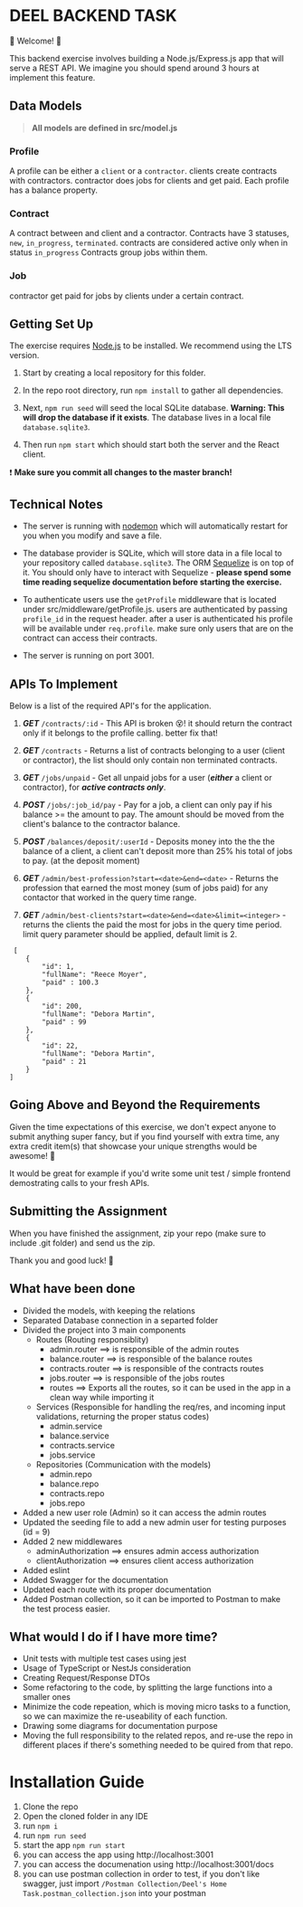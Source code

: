 # DEEL BACKEND TASK

💫 Welcome! 🎉

This backend exercise involves building a Node.js/Express.js app that will serve a REST API. We imagine you should spend around 3 hours at implement this feature.

## Data Models

> **All models are defined in src/model.js**

### Profile

A profile can be either a `client` or a `contractor`.
clients create contracts with contractors. contractor does jobs for clients and get paid.
Each profile has a balance property.

### Contract

A contract between and client and a contractor.
Contracts have 3 statuses, `new`, `in_progress`, `terminated`. contracts are considered active only when in status `in_progress`
Contracts group jobs within them.

### Job

contractor get paid for jobs by clients under a certain contract.

## Getting Set Up

The exercise requires [Node.js](https://nodejs.org/en/) to be installed. We recommend using the LTS version.

1. Start by creating a local repository for this folder.

1. In the repo root directory, run `npm install` to gather all dependencies.

1. Next, `npm run seed` will seed the local SQLite database. **Warning: This will drop the database if it exists**. The database lives in a local file `database.sqlite3`.

1. Then run `npm start` which should start both the server and the React client.

❗️ **Make sure you commit all changes to the master branch!**

## Technical Notes

- The server is running with [nodemon](https://nodemon.io/) which will automatically restart for you when you modify and save a file.

- The database provider is SQLite, which will store data in a file local to your repository called `database.sqlite3`. The ORM [Sequelize](http://docs.sequelizejs.com/) is on top of it. You should only have to interact with Sequelize - **please spend some time reading sequelize documentation before starting the exercise.**

- To authenticate users use the `getProfile` middleware that is located under src/middleware/getProfile.js. users are authenticated by passing `profile_id` in the request header. after a user is authenticated his profile will be available under `req.profile`. make sure only users that are on the contract can access their contracts.
- The server is running on port 3001.

## APIs To Implement

Below is a list of the required API's for the application.

1. **_GET_** `/contracts/:id` - This API is broken 😵! it should return the contract only if it belongs to the profile calling. better fix that!

1. **_GET_** `/contracts` - Returns a list of contracts belonging to a user (client or contractor), the list should only contain non terminated contracts.

1. **_GET_** `/jobs/unpaid` - Get all unpaid jobs for a user (**_either_** a client or contractor), for **_active contracts only_**.

1. **_POST_** `/jobs/:job_id/pay` - Pay for a job, a client can only pay if his balance >= the amount to pay. The amount should be moved from the client's balance to the contractor balance.

1. **_POST_** `/balances/deposit/:userId` - Deposits money into the the the balance of a client, a client can't deposit more than 25% his total of jobs to pay. (at the deposit moment)

1. **_GET_** `/admin/best-profession?start=<date>&end=<date>` - Returns the profession that earned the most money (sum of jobs paid) for any contactor that worked in the query time range.

1. **_GET_** `/admin/best-clients?start=<date>&end=<date>&limit=<integer>` - returns the clients the paid the most for jobs in the query time period. limit query parameter should be applied, default limit is 2.

```
 [
    {
        "id": 1,
        "fullName": "Reece Moyer",
        "paid" : 100.3
    },
    {
        "id": 200,
        "fullName": "Debora Martin",
        "paid" : 99
    },
    {
        "id": 22,
        "fullName": "Debora Martin",
        "paid" : 21
    }
]
```

## Going Above and Beyond the Requirements

Given the time expectations of this exercise, we don't expect anyone to submit anything super fancy, but if you find yourself with extra time, any extra credit item(s) that showcase your unique strengths would be awesome! 🙌

It would be great for example if you'd write some unit test / simple frontend demostrating calls to your fresh APIs.

## Submitting the Assignment

When you have finished the assignment, zip your repo (make sure to include .git folder) and send us the zip.

Thank you and good luck! 🙏


## What have been done

- Divided the models, with keeping the relations
- Separated Database connection in a separted folder
- Divided the project into 3 main components 
    - Routes (Routing responsiblity)
        - admin.router ==> is responsible of the admin routes
        - balance.router ==> is responsible of the balance routes
        - contracts.router ==> is responsible of the contracts routes
        - jobs.router ==> is responsible of the jobs routes
        - routes ==> Exports all the routes, so it can be used in the app in a clean way while importing it
    - Services (Responsible for handling the req/res, and incoming input validations, returning the proper status codes)
        - admin.service
        - balance.service
        - contracts.service
        - jobs.service
    - Repositories (Communication with the models)
        - admin.repo
        - balance.repo
        - contracts.repo
        - jobs.repo
- Added a new user role (Admin) so it can access the admin routes
- Updated the seeding file to add a new admin user for testing purposes (id = 9)
- Added 2 new middlewares
    - adminAuthorization ==> ensures admin access authorization
    - clientAuthorization ==> ensures client access authorization
- Added eslint
- Added Swagger for the documentation
- Updated each route with its proper documentation
- Added Postman collection, so it can be imported to Postman to make the test process easier.


## What would I do if I have more time?

- Unit tests with multiple test cases using jest
- Usage of TypeScript or NestJs consideration
- Creating Request/Response DTOs
- Some refactoring to the code, by splitting the large functions into a smaller ones
- Minimize the code repeation, which is moving micro tasks to a function, so we can maximize the re-useability of each function.
- Drawing some diagrams for documentation purpose
- Moving the full responsibility to the related repos, and re-use the repo in different places if there's something needed to be quired from that repo.


# Installation Guide

1. Clone the repo
2. Open the cloned folder in any IDE
3. run `npm i`
4. run `npm run seed`
5. start the app `npm run start`
6. you can access the app using http://localhost:3001
7. you can access the documenation using http://localhost:3001/docs
8. you can use postman collection in order to test, if you don't like swagger, just import `/Postman Collection/Deel's Home Task.postman_collection.json` into your postman


